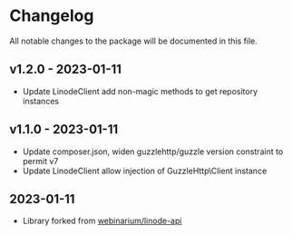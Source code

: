 # Changelog

All notable changes to the package will be documented in this file.

## v1.2.0 - 2023-01-11

- Update LinodeClient add non-magic methods to get repository instances

## v1.1.0 - 2023-01-11

- Update composer.json, widen guzzlehttp/guzzle version constraint to permit v7
- Update LinodeClient allow injection of GuzzleHttp\Client instance

## 2023-01-11

- Library forked from [webinarium/linode-api](https://github.com/webinarium/linode-api)